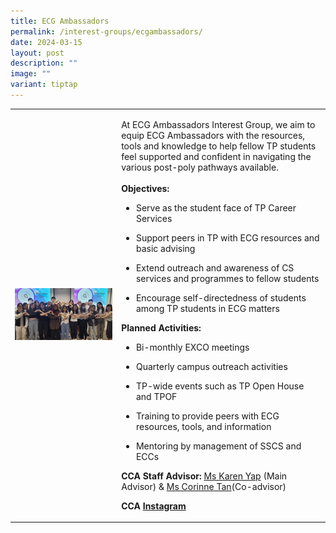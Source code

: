 ```yaml
---
title: ECG Ambassadors
permalink: /interest-groups/ecgambassadors/
date: 2024-03-15
layout: post
description: ""
image: ""
variant: tiptap
---
```

<table style="minWidth: 50px">
<colgroup>
<col>
<col>
</colgroup>
<tbody>
<tr>
<td rowspan="1" colspan="1">
<div class="isomer-image-wrapper">
<img style="width: 100%" height="auto" width="100%" alt="" src="/images/Interest Groups/ECGA_Group_Pic.jpg">
</div>
</td>
<td rowspan="1" colspan="1">
<p>At ECG Ambassadors Interest Group, we aim to equip ECG Ambassadors with
the resources, tools and knowledge to help fellow TP students feel supported
and confident in navigating the various post-poly pathways available.
<br>
<br><strong>Objectives:</strong>
</p>
<ul data-tight="true" class="tight">
<li>
<p>Serve as the student face of TP Career Services</p>
</li>
<li>
<p>Support peers in TP with ECG resources and basic advising</p>
</li>
<li>
<p>Extend outreach and awareness of CS services and programmes to fellow
students</p>
</li>
<li>
<p>Encourage self-directedness of students among TP students in ECG matters</p>
</li>
</ul>
<p></p>
<p><strong>Planned Activities:</strong>
</p>
<ul data-tight="true" class="tight">
<li>
<p>Bi-monthly EXCO meetings</p>
</li>
<li>
<p>Quarterly campus outreach activities</p>
</li>
<li>
<p>TP-wide events such as TP Open House and TPOF</p>
</li>
<li>
<p>Training to provide peers with ECG resources, tools, and information</p>
</li>
<li>
<p>Mentoring by management of SSCS and ECCs</p>
</li>
</ul>
<p></p>
<p><strong>CCA Staff Advisor:</strong>  <a href="mailto:Karen_Yap@tp.edu.sg" rel="noopener noreferrer nofollow" target="_blank">Ms Karen Yap</a> (Main Advisor) &amp;
<a href="mailto:Corinne_Cheng_Hong_TAN@tp.edu.sg" rel="noopener noreferrer nofollow" target="_blank">Ms Corinne Tan</a>(Co-advisor)</p>
<p></p>
<p><strong>CCA <a href="https://www.instagram.com/tp_ecga/" rel="noopener noreferrer nofollow" target="_blank">Instagram</a></strong>
</p>
</td>
</tr>
</tbody>
</table>
<p></p>